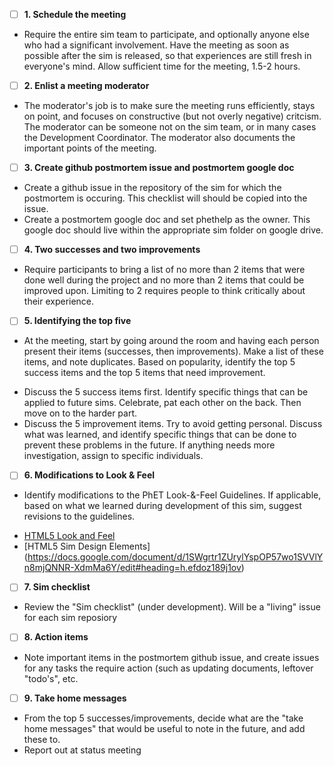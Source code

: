  - [ ]  **1. Schedule the meeting**
 - Require the entire sim team to participate, and optionally anyone else who had a significant involvement. Have the meeting as soon as possible after the sim is released, so that experiences are still fresh in everyone's mind. Allow sufficient time for the meeting, 1.5-2 hours.

 - [ ]  **2. Enlist a meeting moderator**
 - The moderator's job is to make sure the meeting runs efficiently, stays on point, and focuses on constructive (but not overly negative) critcism. The moderator can be someone not on the sim team, or in many cases the Development Coordinator. The moderator also documents the important points of the meeting.

 - [ ]  **3. Create github postmortem issue and postmortem google doc**
 - Create a github issue in the repository of the sim for which the postmortem is occuring. This checklist will should be copied into the issue.
 - Create a postmortem google doc and set phethelp as the owner. This google doc should live within the appropriate sim folder on google drive. 

 - [ ]  **4. Two successes and two improvements**
 - Require participants to bring a list of no more than 2 items that were done well during the project and no more than 2 items that could be improved upon. Limiting to 2 requires people to think critically about their experience.

 - [ ]  **5. Identifying the top five**
 - At the meeting, start by going around the room and having each person present their items (successes, then improvements). Make a list of these items, and note duplicates. Based on popularity, identify the top 5 success items and the top 5 items that need improvement.
  * Discuss the 5 success items first. Identify specific things that can be applied to future sims. Celebrate, pat each other on the back. Then move on to the harder part.
  * Discuss the 5 improvement items. Try to avoid getting personal. Discuss what was learned, and identify specific things that can be done to prevent these problems in the future. If anything needs more investigation, assign to specific individuals. 

 - [ ]  **6. Modifications to Look & Feel** 
 - Identify modifications to the PhET Look-&-Feel Guidelines. If applicable, based on what we learned during development of this sim, suggest revisions to the guidelines.
  * [HTML5 Look and Feel](https://docs.google.com/document/d/1Tv-VyI24g70ZixH99jujN2Sdm7DfoVFiPUo5P1bFWrY/edit#heading=h.97ziwh4gfhga)
  * [HTML5 Sim Design Elements] (https://docs.google.com/document/d/1SWgrtr1ZUrylYspOP57wo1SVVlYn8mjQNNR-XdmMa6Y/edit#heading=h.efdoz189j1ov)

- [ ]  **7. Sim checklist** 
- Review the "Sim checklist" (under development). Will be a "living" issue for each sim reposiory

- [ ]  **8. Action items** 
- Note important items in the postmortem github issue, and create issues for any tasks the require action (such as updating documents, leftover "todo's", etc. 

- [ ]  **9. Take home messages** 
- From the top 5 successes/improvements, decide what are the "take home messages" that would be useful to note in the future, and add these to.
- Report out at status meeting

